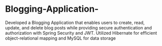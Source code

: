 # Blogging-Application-
Developed a Blogging Application that enables users to create, read, update, and delete blog posts  while providing secure authentication and authorization with Spring Security and JWT. Utilized Hibernate for  efficient object-relational mapping and MySQL for data storage

